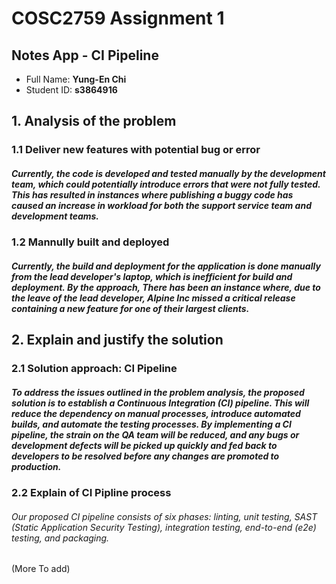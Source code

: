 # COSC2759 Assignment 1
## Notes App - CI Pipeline
- Full Name: **Yung-En Chi**
- Student ID: **s3864916**


## 1. Analysis of the problem
### 1.1 Deliver new features with potential bug or error
##### Currently, the code is developed and tested manually by the development team, which could potentially introduce errors that were not fully tested. This has resulted in instances where publishing a buggy code has caused an increase in workload for both the support service team and development teams.

### 1.2 Mannully built and deployed
##### Currently, the build and deployment for the application is done manually from the lead developer's laptop, which is inefficient for build and deployment. By the approach, There has been an instance where, due to the leave of the lead developer, Alpine Inc missed a critical release containing a new feature for one of their largest clients.


## 2. Explain and justify the solution
### 2.1 Solution approach: CI Pipeline
##### To address the issues outlined in the problem analysis, the proposed solution is to establish a Continuous Integration (CI) pipeline. This will reduce the dependency on manual processes, introduce automated builds, and automate the testing processes. By implementing a CI pipeline, the strain on the QA team will be reduced, and any bugs or development defects will be picked up quickly and fed back to developers to be resolved before any changes are promoted to production.
### 2.2 Explain of CI Pipline process
###### Our proposed CI pipeline consists of six phases: linting, unit testing, SAST (Static Application Security Testing), integration testing, end-to-end (e2e) testing, and packaging.
(More To add)